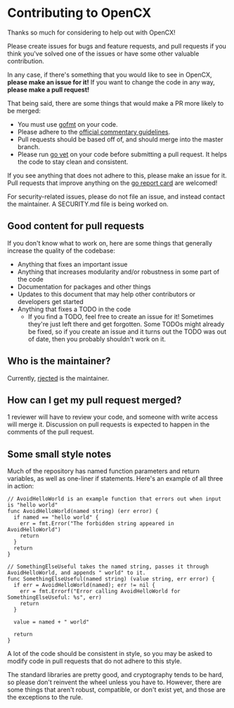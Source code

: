# Contributing to OpenCX

Thanks so much for considering to help out with OpenCX!

Please create issues for bugs and feature requests, and pull requests if you think you've solved one of the issues or have some other valuable contribution.

In any case, if there's something that you would like to see in OpenCX, **please make an issue for it!** If you want to change the code in any way, **please make a pull request!**

That being said, there are some things that would make a PR more likely to be merged:
 * You must use [gofmt](https://golang.org/cmd/gofmt/) on your code.
 * Please adhere to the [official commentary guidelines](https://golang.org/doc/effective_go.html#commentary).
 * Pull requests should be based off of, and should merge into the master branch.
 * Please run [go vet](https://golang.org/cmd/vet/) on your code before submitting a pull request. It helps the code to stay clean and consistent.

If you see anything that does not adhere to this, please make an issue for it.
Pull requests that improve anything on the [go report card](https://goreportcard.com/report/github.com/mit-dci/opencx) are welcomed!

For security-related issues, please do not file an issue, and instead contact the maintainer. A SECURITY.md file is being worked on.

## Good content for pull requests

If you don't know what to work on, here are some things that generally increase the quality of the codebase:
 * Anything that fixes an important issue
 * Anything that increases modularity and/or robustness in some part of the code
 * Documentation for packages and other things
 * Updates to this document that may help other contributors or developers get started
 * Anything that fixes a TODO in the code
   - If you find a TODO, feel free to create an issue for it! Sometimes they're just left there and get forgotten. Some TODOs might already be fixed, so if you create an issue and it turns out the TODO was out of date, then you probably shouldn't work on it. 

## Who is the maintainer?

Currently, [rjected](https://github.com/rjected) is the maintainer.

## How can I get my pull request merged?

1 reviewer will have to review your code, and someone with write access will merge it.
Discussion on pull requests is expected to happen in the comments of the pull request.

## Some small style notes

Much of the repository has named function parameters and return variables, as well as one-liner if statements. Here's an example of all three in action:
```golang
// AvoidHelloWorld is an example function that errors out when input is "hello world"
func AvoidHelloWorld(named string) (err error) {
  if named == "hello world" {
    err = fmt.Error("The forbidden string appeared in AvoidHelloWorld")
    return
  }
  return
}

// SomethingElseUseful takes the named string, passes it through AvoidHelloWorld, and appends " world" to it.
func SomethingElseUseful(named string) (value string, err error) {
  if err = AvoidHelloWorld(named); err != nil {
    err = fmt.Errorf("Error calling AvoidHelloWorld for SomethingElseUseful: %s", err)
    return
  }

  value = named + " world"

  return
}
```

A lot of the code should be consistent in style, so you may be asked to modify code in pull requests that do not adhere to this style.

The standard libraries are pretty good, and cryptography tends to be hard, so please don't reinvent the wheel unless you have to. However, there are some things that aren't robust, compatible, or don't exist yet, and those are the exceptions to the rule.